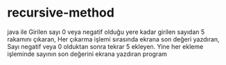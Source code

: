 # recursive-method
java ile Girilen sayı 0 veya negatif olduğu yere kadar girilen sayıdan 5 rakamını çıkaran, Her çıkarma işlemi sırasında ekrana son değeri yazdıran, Sayı negatif veya 0 olduktan sonra tekrar 5 ekleyen. Yine her ekleme işleminde sayının son değerini ekrana yazdıran program
